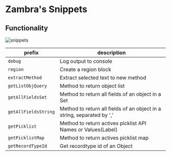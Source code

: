 # Zambra's Snippets

## Functionality

![snippets](https://gabrielzambrin@dev.azure.com/gabrielzambrin/Zambra%20Snippets/_git/Zambra%20Snippets/img/use.gif)


| prefix               | description                                                            |
|----------------------|------------------------------------------------------------------------|
| `debug`              | Log output to console                                                  |
| `region`             | Create a region block                                                  |
| `extractMethod`      | Extract selected text to new method                                    |
| `getListObjQuery`    | Method to return object list                                           |
| `getAllFieldsSet`    | Method to return all fields of an object in a Set<String>              |
| `getAllFieldsString` | Method to return all fields of an object in a string, separated by ',' |
| `getPicklist`        | Method to return actives picklist API Names or Values(Label)           |
| `getPicklistMap`     | Method to return actives picklist map                                  |
| `getRecordTypeId`    | Get recordtype id of an Object                                         |
